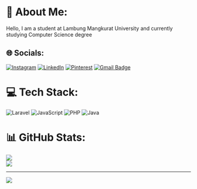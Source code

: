 # 💫 About Me:
Hello, I am a student at Lambung Mangkurat University and currently studying Computer Science degree


## 🌐 Socials:
[![Instagram](https://img.shields.io/badge/Instagram-%23E4405F.svg?logo=Instagram&logoColor=white)](https://instagram.com/ihsanfansyuri) [![LinkedIn](https://img.shields.io/badge/LinkedIn-%230077B5.svg?logo=linkedin&logoColor=white)](https://linkedin.com/in/https://www.linkedin.com/in/muhammad-ihsan-fansyuri-4047541b3/) [![Pinterest](https://img.shields.io/badge/Pinterest-%23E60023.svg?logo=Pinterest&logoColor=white)](https://pinterest.com/ihsanfansyuri) 
[![Gmail Badge](https://img.shields.io/badge/-ihsanfansyuri2@gmail.com-c14438?style=flat-square&logo=Gmail&logoColor=white&link=mailto:ihsanfansyuri2@gmail.com)](mailto:ihsanfansyuri2@gmail.com)

# 💻 Tech Stack:
![Laravel](https://img.shields.io/badge/laravel-%23FF2D20.svg?style=for-the-badge&logo=laravel&logoColor=white) ![JavaScript](https://img.shields.io/badge/javascript-%23323330.svg?style=for-the-badge&logo=javascript&logoColor=%23F7DF1E) ![PHP](https://img.shields.io/badge/php-%23777BB4.svg?style=for-the-badge&logo=php&logoColor=white) ![Java](https://img.shields.io/badge/java-%23ED8B00.svg?style=for-the-badge&logo=java&logoColor=white)
# 📊 GitHub Stats:
![](https://github-readme-stats.vercel.app/api?username=ihsanfansyuri&theme=tokyonight&hide_border=false&include_all_commits=false&count_private=false)<br/>
![](https://github-readme-stats.vercel.app/api/top-langs/?username=ihsanfansyuri&theme=tokyonight&hide_border=false&include_all_commits=false&count_private=false&layout=compact)

---
[![](https://visitcount.itsvg.in/api?id=ihsanfansyuri&icon=0&color=0)](https://visitcount.itsvg.in)

<!-- Proudly created with GPRM ( https://gprm.itsvg.in ) -->
